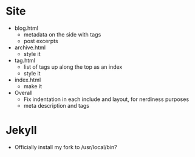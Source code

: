 # Site #

* blog.html
	* metadata on the side with tags
	* post excerpts
* archive.html
	* style it
* tag.html
	* list of tags up along the top as an index
	* style it
* index.html
	* make it
* Overall
	* Fix indentation in each include and layout, for nerdiness purposes
	* meta description and tags

# Jekyll #

* Officially install my fork to /usr/local/bin?